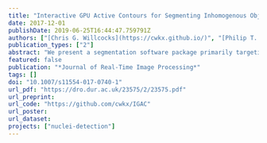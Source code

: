 ```yaml
---
title: "Interactive GPU Active Contours for Segmenting Inhomogenous Objects"
date: 2017-12-01
publishDate: 2019-06-25T16:44:47.759791Z
authors: ["[Chris G. Willcocks](https://cwkx.github.io/)", "[Philip T. G. Jackson](https://www.dur.ac.uk/computer.science/staff/profile/?id=13969)", "chas", "[Amar V. Nasrulloh](https://www.dur.ac.uk/computer.science/staff/profile/?id=14674)", "[Boguslaw Obara](https://community.dur.ac.uk/boguslaw.obara/)"]
publication_types: ["2"]
abstract: "We present a segmentation software package primarily targeting medical and biological applications, with a high level of visual feedback and several usability enhancements over existing packages. Specifically, we provide a substantially faster GPU implementation of the local Gaussian distribution fitting energy model, which can segment inhomogeneous objects with poorly defined boundaries as often encountered in biomedical images. We also provide interactive brushes to guide the segmentation process in a semiautomated framework. The speed of our implementation allows us to visualize the active surface in real time with a built-in ray tracer, where users may halt evolution at any time step to correct implausible segmentation by painting new blocking regions or new seeds. Quantitative and qualitative validation is presented, demonstrating the practical efficacy of our interactive elements for a variety of real-world datasets."
featured: false
publication: "*Journal of Real-Time Image Processing*"
tags: []
doi: "10.1007/s11554-017-0740-1"
url_pdf: "https://dro.dur.ac.uk/23575/2/23575.pdf"
url_preprint:
url_code: "https://github.com/cwkx/IGAC"
url_poster:
url_dataset:
projects: ["nuclei-detection"]
---
```

